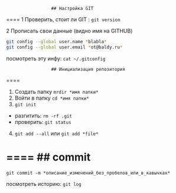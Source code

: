                      ## Настройка GIT
====
1 Проверить, стоит ли GIT : `git version`

2 Прописать свои данные (видно имя на GITHUB)
```BASH
git config --global user.name *blabla*
git config --global user.email *ot@baldy.ru*
```
посмотреть эту инфу: `cat ~/.gitconfig`

 
                     ## Инициализация репозитория
====
1. Создать папку `mrdir *имя папки*` 
2. Войти в папку `cd *имя папки*`
3. `git init`
* разгитить: `rm -rf .git`
* проверить: `git status`   
4. `git add --all` или `git add *file*`
 
====
                        ## commit  
====
`git commit -m *описание_изменений_без_пробелов_или_в_кавычках*`

посмотреть историю: `git log`



